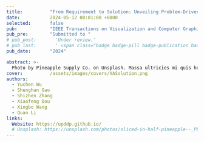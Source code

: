 ```yaml
---
title:          "From Requirement to Solution: Unveiling Problem-Driven Design Patterns in Visual Analytics"
date:           2024-05-12 00:01:00 +0800
selected:       false
pub:            "IEEE Transactions on Visualization and Computer Graphics (TVCG)"
pub_pre:        "Submitted to "
# pub_post:       'Under review.'
# pub_last:       ' <span class="badge badge-pill badge-publication badge-success">Spotlight</span>'
pub_date:       "2024"

abstract: >-
  Photo by Pineapple Supply Co. on Unsplash. Massa ultricies mi quis hendrerit dolor magna. Arcu non odio euismod lacinia at quis risus sed. Et tortor at risus viverra. Enim neque volutpat ac tincidunt. Dictum varius duis at consectetur lorem donec.
cover:          /assets/images/covers/VASolution.png
authors:
  - Yuchen Wu
  - Shenghan Gao
  - Shizhen Zhang
  - Xiaofeng Dou
  - Xingbo Wang
  - Quan Li
links:
  Website: https://upddp.github.io/
  # Unsplash: https://unsplash.com/photos/sliced-in-half-pineapple--_PLJZmHZzk
---
```

